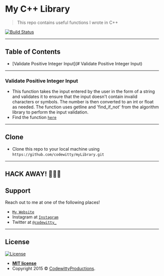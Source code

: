 # My C++ Library

> This repo contains useful functions I wrote in C++


[![Build Status](http://img.shields.io/travis/badges/badgerbadgerbadger.svg?style=flat-square)](https://travis-ci.org/badges/badgerbadgerbadger)

---

## Table of Contents 


- [Validate Positive Integer Input](# Validate Positive Integer Input)

---

### Validate Positive Integer Input 
- This function takes the input entered by the user in the form of a string
  and validates it to ensure that the input doesn't contain invalid characters
  or symbols. The number is then converted to an int or float as needed.
  The function uses getline and 'find_if_not' from the algorithm library to 
  perform the input validation. 
- Find the function <a href="https://github.com/codewitty/myLibrary/blob/master/validate_number_input.cpp/" target="_blank">`here`</a>

---

## Clone

- Clone this repo to your local machine using `https://github.com/codewitty/myLibrary.git`


---

## **HACK AWAY!** 🔨🔨🔨

## Support

Reach out to me at one of the following places!

- <a href="https://codewitty.github.io/resume/" target="_blank">`My Website`</a>
- Instagram at <a href="https://www.instagram.com/drawntowildplaces/" target="_blank">`Instagram`</a>
- Twitter at <a href="https://twitter.com/codewitty_" target="_blank">`@codewitty_`</a>

---

## License

[![License](http://img.shields.io/:license-mit-blue.svg?style=flat-square)](http://badges.mit-license.org)

- **[MIT license](http://opensource.org/licenses/mit-license.php)**
- Copyright 2015 © <a href="https://codewitty.github.io/resume/" target="_blank">CodewittyProductions</a>.
